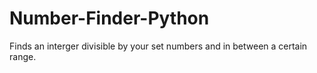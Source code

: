 # Number-Finder-Python
Finds an interger divisible by your set numbers and in between a certain range.
